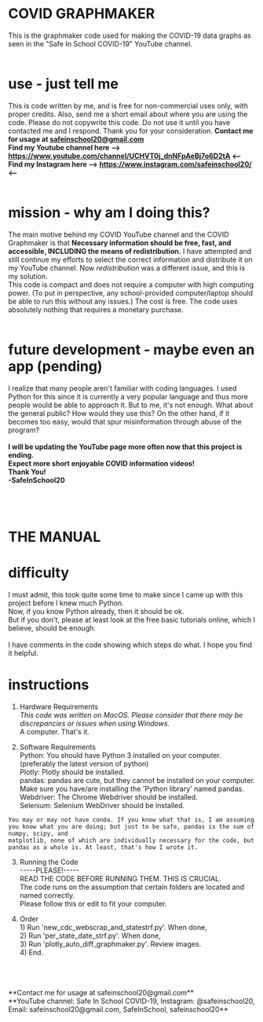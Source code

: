 # COVID GRAPHMAKER
This is the graphmaker code used for making the COVID-19 data graphs as seen in the "Safe In School COVID-19" YouTube channel.
<br />
<br />
# use - just tell me
This is code written by me, and is free for non-commercial uses only, with proper credits.
Also, send me a short email about where you are using the code.
Please do not copywrite this code. Do not use it until you have contacted me and I respond.
Thank you for your consideration.
**Contact me for usage at safeinschool20@gmail.com** <br />
**Find my Youtube channel here --> https://www.youtube.com/channel/UCHVT0j_dnNFpAeBj7o6D2tA <--** <br />
**Find my Instagram here --> https://www.instagram.com/safeinschool20/ <--**
<br />
<br />
# mission - why am I doing this?
The main motive behind my COVID YouTube channel and the COVID Graphmaker is that **Necessary information should be free, fast, and accessible, INCLUDING the means of redistribution.**
I have attempted and still continue my efforts to select the correct information and distribute it on my YouTube channel.
Now *redistribution* was a different issue, and this is my solution.
<br />
This code is compact and does not require a computer with high computing power. (To put in perspective, any school-provided computer/laptop should be able to run this without any issues.)
The cost is free. The code uses absolutely nothing that requires a monetary purchase.
<br />
<br />
# future development - maybe even an app (pending)
I realize that many people aren't familiar with coding languages. I used Python for this since it is currently a very popular language and thus more people would be able to approach it.
But to me, it's not enough. What about the general public? How would they use this?
On the other hand, if it becomes too easy, would that spur misinformation through abuse of the program?
<br />
<br />
**I will be updating the YouTube page more often now that this project is ending. <br />
Expect more short enjoyable COVID information videos! <br />
Thank You! <br />
-SafeInSchool20**
<br />
<br />
<br />
<br />
# THE MANUAL

# difficulty
I must admit, this took quite some time to make since I came up with this project before I knew much Python. <br />
Now, if you know Python already, then it should be ok. <br />
But if you don't, please at least look at the free basic tutorials online, which I believe, should be enough. <br />
<br />
I have comments in the code showing which steps do what. I hope you find it helpful.
<br />

# instructions
  1. Hardware Requirements <br />
    *This code was written on MacOS. Please consider that there may be discrepancies or issues when using Windows.* <br />
    A computer. That's it.
    
  2. Software Requirements <br />
    Python: You should have Python 3 installed on your computer. (preferably the latest version of python) <br />
    Plotly: Plotly should be installed. <br />
    pandas: pandas are cute, but they cannot be installed on your computer. Make sure you have/are installing the 'Python library' named pandas. <br />
    Webdriver: The Chrome Webdriver should be installed. <br />
    Selenium: Selenium WebDriver should be installed. <br />
    
    You may or may not have conda. If you know what that is, I am assuming you know what you are doing; but just to be safe, pandas is the sum of numpy, scipy, and 
    matplotlib, none of which are individually necessary for the code, but pandas as a whole is. At least, that's how I wrote it.
    
  3. Running the Code <br />
    -----PLEASE!----- <br />
    READ THE CODE BEFORE RUNNING THEM. THIS IS CRUCIAL. <br />
    The code runs on the assumption that certain folders are located and named correctly. <br />
    Please follow this or edit to fit your computer.

  4. Order <br />
    1) Run 'new_cdc_webscrap_and_statestrf.py'.   When done, <br />
    2) Run 'per_state_date_strf.py'.              When done, <br />
    3) Run 'plotly_auto_diff_graphmaker.py'.      Review images. <br />
    4) End.
 <br />
 <br />
 <br />
 **Contact me for usage at safeinschool20@gmail.com** <br />
 **YouTube channel: Safe In School COVID-19, Instagram: @safeinschool20, Email: safeinschool20@gmail.com, SafeInSchool, safeinschool20**
